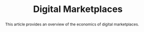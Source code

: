 ---
layout:
title: "Digital Marketplaces"
category: research
published: 1
abstract: This article provides an overview of the economics of digital marketplaces. 
journal: New Palgrave Dictionary of Economics.
order: 206
peer: 0
link: "/assets/econ_of_digital.pdf"
bib: <br> @article{fradkin2017dig_markets,
  title={Digital Marketplaces},
  author={Fradkin, Andrey},
  year={2017}}
bibjs: "toggleMe('digital_marketplaces_bib'); return false;"
bib_abbrev: 'digital_marketplaces_bib'
js: "toggleMe('digital_marketplaces'); return false;"
js_abbrev: 'digital_marketplaces'
---